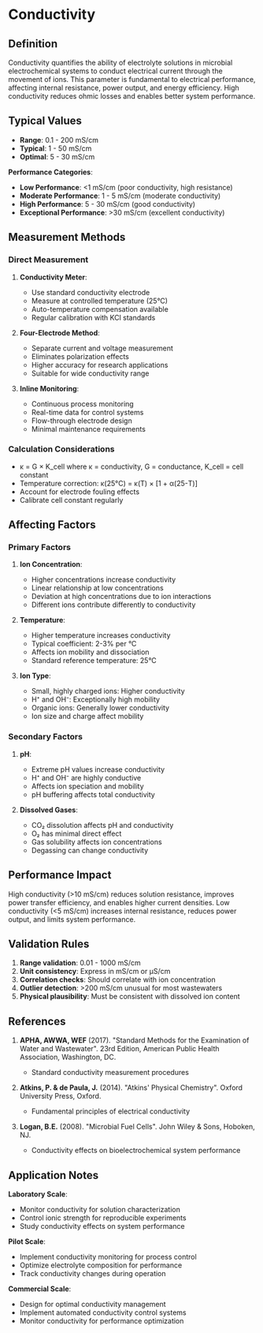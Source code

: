 <!--
Parameter ID: conductivity
Category: chemical
Generated: 2025-01-16T12:34:00.000Z
-->

# Conductivity

## Definition

Conductivity quantifies the ability of electrolyte solutions in microbial
electrochemical systems to conduct electrical current through the movement of
ions. This parameter is fundamental to electrical performance, affecting
internal resistance, power output, and energy efficiency. High conductivity
reduces ohmic losses and enables better system performance.

## Typical Values

- **Range**: 0.1 - 200 mS/cm
- **Typical**: 1 - 50 mS/cm
- **Optimal**: 5 - 30 mS/cm

**Performance Categories**:

- **Low Performance**: <1 mS/cm (poor conductivity, high resistance)
- **Moderate Performance**: 1 - 5 mS/cm (moderate conductivity)
- **High Performance**: 5 - 30 mS/cm (good conductivity)
- **Exceptional Performance**: >30 mS/cm (excellent conductivity)

## Measurement Methods

### Direct Measurement

1. **Conductivity Meter**:
   - Use standard conductivity electrode
   - Measure at controlled temperature (25°C)
   - Auto-temperature compensation available
   - Regular calibration with KCl standards

2. **Four-Electrode Method**:
   - Separate current and voltage measurement
   - Eliminates polarization effects
   - Higher accuracy for research applications
   - Suitable for wide conductivity range

3. **Inline Monitoring**:
   - Continuous process monitoring
   - Real-time data for control systems
   - Flow-through electrode design
   - Minimal maintenance requirements

### Calculation Considerations

- κ = G × K_cell where κ = conductivity, G = conductance, K_cell = cell constant
- Temperature correction: κ(25°C) = κ(T) × [1 + α(25-T)]
- Account for electrode fouling effects
- Calibrate cell constant regularly

## Affecting Factors

### Primary Factors

1. **Ion Concentration**:
   - Higher concentrations increase conductivity
   - Linear relationship at low concentrations
   - Deviation at high concentrations due to ion interactions
   - Different ions contribute differently to conductivity

2. **Temperature**:
   - Higher temperature increases conductivity
   - Typical coefficient: 2-3% per °C
   - Affects ion mobility and dissociation
   - Standard reference temperature: 25°C

3. **Ion Type**:
   - Small, highly charged ions: Higher conductivity
   - H⁺ and OH⁻: Exceptionally high mobility
   - Organic ions: Generally lower conductivity
   - Ion size and charge affect mobility

### Secondary Factors

1. **pH**:
   - Extreme pH values increase conductivity
   - H⁺ and OH⁻ are highly conductive
   - Affects ion speciation and mobility
   - pH buffering affects total conductivity

2. **Dissolved Gases**:
   - CO₂ dissolution affects pH and conductivity
   - O₂ has minimal direct effect
   - Gas solubility affects ion concentrations
   - Degassing can change conductivity

## Performance Impact

High conductivity (>10 mS/cm) reduces solution resistance, improves power
transfer efficiency, and enables higher current densities. Low conductivity (<5
mS/cm) increases internal resistance, reduces power output, and limits system
performance.

## Validation Rules

1. **Range validation**: 0.01 - 1000 mS/cm
2. **Unit consistency**: Express in mS/cm or μS/cm
3. **Correlation checks**: Should correlate with ion concentration
4. **Outlier detection**: >200 mS/cm unusual for most wastewaters
5. **Physical plausibility**: Must be consistent with dissolved ion content

## References

1. **APHA, AWWA, WEF** (2017). "Standard Methods for the Examination of Water
   and Wastewater". 23rd Edition, American Public Health Association,
   Washington, DC.
   - Standard conductivity measurement procedures

2. **Atkins, P. & de Paula, J.** (2014). "Atkins' Physical Chemistry". Oxford
   University Press, Oxford.
   - Fundamental principles of electrical conductivity

3. **Logan, B.E.** (2008). "Microbial Fuel Cells". John Wiley & Sons, Hoboken,
   NJ.
   - Conductivity effects on bioelectrochemical system performance

## Application Notes

**Laboratory Scale**:

- Monitor conductivity for solution characterization
- Control ionic strength for reproducible experiments
- Study conductivity effects on system performance

**Pilot Scale**:

- Implement conductivity monitoring for process control
- Optimize electrolyte composition for performance
- Track conductivity changes during operation

**Commercial Scale**:

- Design for optimal conductivity management
- Implement automated conductivity control systems
- Monitor conductivity for performance optimization
